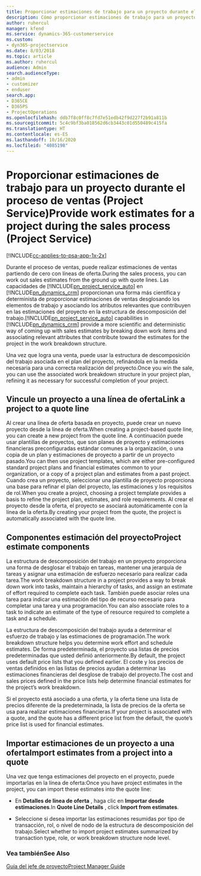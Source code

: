 ```yaml
---
title: Proporcionar estimaciones de trabajo para un proyecto durante el proceso de ventas
description: Cómo proporcionar estimaciones de trabajo para un proyecto durante el proceso de ventas en Project Service
author: ruhercul
manager: kfend
ms.service: dynamics-365-customerservice
ms.custom:
- dyn365-projectservice
ms.date: 8/03/2018
ms.topic: article
ms.author: ruhercul
audience: Admin
search.audienceType:
- admin
- customizer
- enduser
search.app:
- D365CE
- D365PS
- ProjectOperations
ms.openlocfilehash: ddb7f8c0ff8c7fd7e51edb42f9d227f2b91a811b
ms.sourcegitcommit: 5c4c9bf3ba018562d6cb3443c01d550489c415fa
ms.translationtype: HT
ms.contentlocale: es-ES
ms.lasthandoff: 10/16/2020
ms.locfileid: "4085198"
---
```

# <a name="provide-work-estimates-for-a-project-during-the-sales-process-project-service"></a><span data-ttu-id="01d37-103">Proporcionar estimaciones de trabajo para un proyecto durante el proceso de ventas (Project Service)</span><span class="sxs-lookup"><span data-stu-id="01d37-103">Provide work estimates for a project during the sales process (Project Service)</span></span>

[!INCLUDE[cc-applies-to-psa-app-1x-2x](../includes/cc-applies-to-psa-app-1x-2x.md)]

<span data-ttu-id="01d37-104">Durante el proceso de ventas, puede realizar estimaciones de ventas partiendo de cero con líneas de oferta.</span><span class="sxs-lookup"><span data-stu-id="01d37-104">During the sales process, you can work out sales estimates from the ground up with quote lines.</span></span> <span data-ttu-id="01d37-105">Las capacidades de [!INCLUDE[pn_project_service_auto](../includes/pn-project-service-auto.md)] en [!INCLUDE[pn_dynamics_crm](../includes/pn-dynamics-crm.md)] proporcionan una forma más científica y determinista de proporcionar estimaciones de ventas desglosando los elementos de trabajo y asociando los atributos relevantes que contribuyen en las estimaciones del proyecto en la estructura de descomposición del trabajo.</span><span class="sxs-lookup"><span data-stu-id="01d37-105">[!INCLUDE[pn_project_service_auto](../includes/pn-project-service-auto.md)] capabilities in [!INCLUDE[pn_dynamics_crm](../includes/pn-dynamics-crm.md)] provide a more scientific and deterministic way of coming up with sales estimates by breaking down work items and associating relevant attributes that contribute toward the estimates for the project in the work breakdown structure.</span></span>  
  
 <span data-ttu-id="01d37-106">Una vez que logra una venta, puede usar la estructura de descomposición del trabajo asociada en el plan del proyecto, refinándola en la medida necesaria para una correcta realización del proyecto.</span><span class="sxs-lookup"><span data-stu-id="01d37-106">Once you win the sale, you can use the associated work breakdown structure in your project plan, refining it as necessary for successful completion of your project.</span></span>  
  
## <a name="link-a-project-to-a-quote-line"></a><span data-ttu-id="01d37-107">Vincule un proyecto a una línea de oferta</span><span class="sxs-lookup"><span data-stu-id="01d37-107">Link a project to a quote line</span></span>  
 <span data-ttu-id="01d37-108">Al crear una línea de oferta basada en proyecto, puede crear un nuevo proyecto desde la línea de oferta.</span><span class="sxs-lookup"><span data-stu-id="01d37-108">When creating a project-based quote line, you can create a new project from the quote line.</span></span> <span data-ttu-id="01d37-109">A continuación puede usar plantillas de proyectos, que son planes de proyecto y estimaciones financieras preconfiguradas estándar comunes a la organización, o una copia de un plan y estimaciones de proyecto a partir de un proyecto pasado.</span><span class="sxs-lookup"><span data-stu-id="01d37-109">You can then use project templates, which are either pre-configured standard project plans and financial estimates common to your organization, or a copy of a project plan and estimates from a past project.</span></span> <span data-ttu-id="01d37-110">Cuando crea un proyecto, seleccionar una plantilla de proyecto proporciona una base para refinar el plan del proyecto, las estimaciones y los requisitos de rol.</span><span class="sxs-lookup"><span data-stu-id="01d37-110">When you create a project, choosing a project template provides a basis to refine the project plan, estimates, and role requirements.</span></span> <span data-ttu-id="01d37-111">Al crear el proyecto desde la oferta, el proyecto se asociará automáticamente con la línea de la oferta.</span><span class="sxs-lookup"><span data-stu-id="01d37-111">By creating your project from the quote, the project is automatically associated with the quote line.</span></span>  
  
## <a name="project-estimate-components"></a><span data-ttu-id="01d37-112">Componentes estimación del proyecto</span><span class="sxs-lookup"><span data-stu-id="01d37-112">Project estimate components</span></span>  
 <span data-ttu-id="01d37-113">La estructura de descomposición del trabajo en un proyecto proporciona una forma de desglosar el trabajo en tareas, mantener una jerarquía de tareas y asignar una estimación de esfuerzo necesario para realizar cada tarea.</span><span class="sxs-lookup"><span data-stu-id="01d37-113">The work breakdown structure in a project provides a way to break down work into tasks, maintain a hierarchy of tasks, and assign an estimate of effort required to complete each task.</span></span> <span data-ttu-id="01d37-114">También puede asociar roles una tarea para indicar una estimación del tipo de recurso necesario para completar una tarea y una programación.</span><span class="sxs-lookup"><span data-stu-id="01d37-114">You can also associate roles to a task to indicate an estimate of the type of resource required to complete a task and a schedule.</span></span>  
  
 <span data-ttu-id="01d37-115">La estructura de descomposición del trabajo ayuda a determinar el esfuerzo de trabajo y las estimaciones de programación.</span><span class="sxs-lookup"><span data-stu-id="01d37-115">The work breakdown structure helps you determine work effort and schedule estimates.</span></span> <span data-ttu-id="01d37-116">De forma predeterminada, el proyecto usa listas de precios predeterminadas que usted definió anteriormente.</span><span class="sxs-lookup"><span data-stu-id="01d37-116">By default, the project uses default price lists that you defined earlier.</span></span> <span data-ttu-id="01d37-117">El coste y los precios de ventas definidos en las listas de precios ayudan a determinar las estimaciones financieras del desglose de trabajo del proyecto.</span><span class="sxs-lookup"><span data-stu-id="01d37-117">The cost and sales prices defined in the price lists help determine financial estimates for the project’s work breakdown.</span></span>  
  
 <span data-ttu-id="01d37-118">Si el proyecto está asociado a una oferta, y la oferta tiene una lista de precios diferente de la predeterminada, la lista de precios de la oferta se usa para realizar estimaciones financieras.</span><span class="sxs-lookup"><span data-stu-id="01d37-118">If your project is associated with a quote, and the quote has a different price list from the default, the quote’s price list is used for financial estimates.</span></span>  
  
## <a name="import-estimates-from-a-project-into-a-quote"></a><span data-ttu-id="01d37-119">Importar estimaciones de un proyecto a una oferta</span><span class="sxs-lookup"><span data-stu-id="01d37-119">Import estimates from a project into a quote</span></span>  
 <span data-ttu-id="01d37-120">Una vez que tenga estimaciones del proyecto en el proyecto, puede importarlas en la línea de oferta:</span><span class="sxs-lookup"><span data-stu-id="01d37-120">Once you have project estimates in the project, you can import these estimates into the quote line:</span></span>  
  
-   <span data-ttu-id="01d37-121">En **Detalles de línea de oferta** , haga clic en **Importar desde estimaciones**.</span><span class="sxs-lookup"><span data-stu-id="01d37-121">In **Quote Line Details** , click **Import from estimates**.</span></span> 

-   <span data-ttu-id="01d37-122">Seleccione si desea importar las estimaciones resumidas por tipo de transacción, rol, o nivel de nodo de la estructura de descomposición del trabajo.</span><span class="sxs-lookup"><span data-stu-id="01d37-122">Select whether to import project estimates summarized by transaction type, role, or work breakdown structure node level.</span></span>  
  
### <a name="see-also"></a><span data-ttu-id="01d37-123">Vea también</span><span class="sxs-lookup"><span data-stu-id="01d37-123">See Also</span></span>  
 [<span data-ttu-id="01d37-124">Guía del jefe de proyecto</span><span class="sxs-lookup"><span data-stu-id="01d37-124">Project Manager Guide</span></span>](../psa/project-manager-guide.md)
